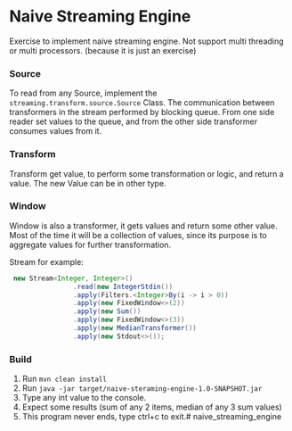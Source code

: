 # Naive Streaming Engine

Exercise to implement naive streaming engine.
Not support multi threading or multi processors. (because it is just an exercise) 

### Source
To read from any Source, implement the `streaming.transform.source.Source` Class.
The communication between transformers in the stream performed by blocking queue.
From one side reader set values to the queue, and from the other side transformer consumes values from it.    

### Transform
Transform get value, to perform some transformation or logic, and return a value. 
The new Value can be in other type.

### Window
Window is also a transformer, it gets values and return some other value.
Most of the time it will be a collection of values, since its purpose is to aggregate values for further transformation.

Stream for example:
```java
 new Stream<Integer, Integer>()
                .read(new IntegerStdin())
                .apply(Filters.<Integer>By(i -> i > 0))
                .apply(new FixedWindow<>(2))
                .apply(new Sum())
                .apply(new FixedWindow<>(3))
                .apply(new MedianTransformer())
                .apply(new Stdout<>());
```

### Build
1. Run `mvn clean install `
2. Run  `java -jar target/naive-steraming-engine-1.0-SNAPSHOT.jar`
3. Type any int value to the console.
4. Expect some results (sum of any 2 items, median of any 3 sum values)
5. This program never ends, type ctrl+c to exit.# naive_streaming_engine
